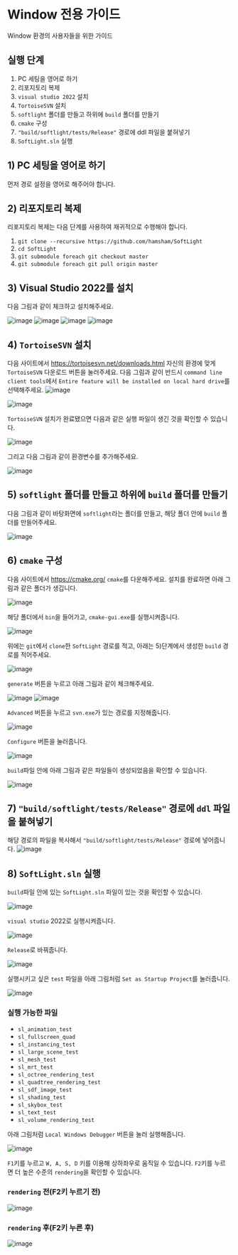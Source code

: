 # Window 전용 가이드
Window 환경의 사용자들을 위한 가이드



## 실행 단계
1. PC 세팅을 영어로 하기
2. 리포지토리 복제
3. `visual studio 2022` 설치
4. `TortoiseSVN` 설치
5. `softlight` 폴더를 만들고 하위에 `build` 폴더를 만들기
6. `cmake` 구성
7. `"build/softlight/tests/Release"` 경로에 ddl 파일을 붙혀넣기
8. `SoftLight.sln` 실행



## 1) PC 세팅을 영어로 하기
먼저 경로 설정을 영어로 해주어야 합니다.



## 2) 리포지토리 복제
리포지토리 복제는 다음 단계를 사용하여 재귀적으로 수행해야 합니다.
1. `git clone --recursive https://github.com/hamsham/SoftLight`
2. `cd SoftLight`
3. `git submodule foreach git checkout master`
4. `git submodule foreach git pull origin master`


## 3) Visual Studio 2022를 설치
다음 그림과 같이 체크하고 설치해주세요.

![image](https://user-images.githubusercontent.com/91865644/144486940-f0da49bd-08bd-479c-8295-b17a0d5bc41c.png)
![image](https://user-images.githubusercontent.com/91865644/144487118-747c143a-5f22-49d5-b8e6-ca8a2f4b7bd1.png)
![image](https://user-images.githubusercontent.com/91865644/144487136-898fcac4-7c5d-429d-a829-ef9c9ccb5edd.png)
![image](https://user-images.githubusercontent.com/91865644/144487140-2833750c-f4d0-4fc5-a7c9-a555f6f1cfa9.png)



## 4) `TortoiseSVN` 설치
다음 사이트에서 https://tortoisesvn.net/downloads.html 자신의 환경에 맞게 `TortoiseSVN` 다운로드 버튼을 눌러주세요. 
다음 그림과 같이 반드시 `command line client tools`에서 `Entire feature will be installed on local hard drive`를 선택해주세요.
![image](https://user-images.githubusercontent.com/91865644/144487317-b4661661-f50b-4c00-8426-579526968af5.png)

![image](https://user-images.githubusercontent.com/91865644/144487328-a7907c1c-07c4-47e0-b7fb-13a48c16211c.png)

`TortoiseSVN` 설치가 완료됐으면 다음과 같은 실행 파일이 생긴 것을 확인할 수 있습니다.

![image](https://user-images.githubusercontent.com/91865644/144487391-24086dc2-3a09-4bd3-b085-0da912ea5349.png)

그리고 다음 그림과 같이 환경변수를 추가해주세요.

![image](https://user-images.githubusercontent.com/91865644/144487427-2587453e-75ab-41fc-acc0-23819531829b.png)



## 5) `softlight` 폴더를 만들고 하위에 `build` 폴더를 만들기
다음 그림과 같이 바탕화면에 `softlight`라는 폴더를 만들고, 해당 폴더 안에 `build` 폴더를 만들어주세요.

![image](https://user-images.githubusercontent.com/91865644/144487663-874f608b-4c3f-486d-a840-63ec85684a7b.png)




## 6) `cmake` 구성
다음 사이트에서 https://cmake.org/ `cmake`를 다운해주세요.
설치를 완료하면 아래 그림과 같은 폴더가 생깁니다. 

![image](https://user-images.githubusercontent.com/91865644/144488392-7e77c9b1-ffbf-4aed-b45a-87c9c162cee6.png)

해당 폴더에서 `bin`을 들어가고, `cmake-gui.exe`를 실행시켜줍니다.

![image](https://user-images.githubusercontent.com/91865644/144488464-ca72e6c4-0fe4-4ed6-b37a-4a25391f4a0d.png)

위에는 `git`에서 `clone`한 `SoftLight` 경로를 적고, 아래는 5)단계에서 생성한 `build` 경로를 적어주세요.

![image](https://user-images.githubusercontent.com/91865644/144488621-8c6b31df-c62b-4070-a58f-913a55604377.png)

`generate` 버튼을 누르고 아래 그림과 같이 체크해주세요.

![image](https://user-images.githubusercontent.com/91865644/144488767-88a74775-364b-4c34-b5b1-2e238d3e9630.png)
![image](https://user-images.githubusercontent.com/91865644/144488863-0e6b0953-6f85-4d1a-a991-3ccf3165336f.png)

`Advanced` 버튼을 누르고 `svn.exe`가 있는 경로를 지정해줍니다.

![image](https://user-images.githubusercontent.com/91865644/144488974-7ed1b3bb-751e-4a15-895c-6661ba403c34.png)

`Configure` 버튼을 눌러줍니다.

![image](https://user-images.githubusercontent.com/91865644/144489060-6f241123-f41e-4ff8-9f82-575885389503.png)

`build`파일 안에 아래 그림과 같은 파일들이 생성되었음을 확인할 수 있습니다.

![image](https://user-images.githubusercontent.com/91865644/144489220-33be66f5-588f-4679-acbe-ebd2d0231a9d.png)





## 7) `"build/softlight/tests/Release"` 경로에 `ddl` 파일을 붙혀넣기
해당 경로의 파일을 복사해서 `"build/softlight/tests/Release"` 경로에 넣어줍니다.
![image](https://user-images.githubusercontent.com/91865644/144489374-01d739eb-f0cd-4d0e-89b8-c74c177f97bd.png)




## 8) `SoftLight.sln` 실행
`build`파일 안에 있는 `SoftLight.sln` 파일이 있는 것을 확인할 수 있습니다.

![image](https://user-images.githubusercontent.com/91865644/144489570-eab54934-ad38-43d9-bb29-be1398603a25.png)

`visual studio` 2022로 실행시켜줍니다.

![image](https://user-images.githubusercontent.com/91865644/144489581-dd75e6d5-c047-48e3-9a08-1d943483eda3.png)

`Release`로 바꿔줍니다.

![image](https://user-images.githubusercontent.com/91865644/144489645-70a53cd8-ec06-4291-bb19-8a5986a8b34c.png)

실행시키고 싶은 `test` 파일을 아래 그림처럼 `Set as Startup Project`를 눌러줍니다.


![image](https://user-images.githubusercontent.com/91865644/144489720-7ed14f49-b240-4bb9-9ed9-1218d67ac918.png)

### 실행 가능한 파일

- `sl_animation_test`
- `sl_fullscreen_quad`
- `sl_instancing_test`
- `sl_large_scene_test`
- `sl_mesh_test`
- `sl_mrt_test`
- `sl_octree_rendering_test`
- `sl_quadtree_rendering_test`
- `sl_sdf_image_test`
- `sl_shading_test`
- `sl_skybox_test`
- `sl_text_test`
- `sl_volume_rendering_test`

아래 그림처럼 `Local Windows Debugger` 버튼을 눌러 실행해줍니다.

![image](https://user-images.githubusercontent.com/91865644/144490008-8a523c32-dbe5-48ee-8909-7f6a027fe642.png)


`F1`키를 누르고 `W, A, S, D` 키를 이용해 상하좌우로 움직일 수 있습니다.
`F2`키를 누르면 더 높은 수준의 `rendering`을 확인할 수 있습니다.
### `rendering` 전(F2키 누르기 전)

![image](https://user-images.githubusercontent.com/91865644/144490176-25bd2915-87af-44e1-b24f-fd2bc05fde1c.png)

### `rendering` 후(F2키 누른 후)

![image](https://user-images.githubusercontent.com/91865644/144490192-5f40a545-dc7c-4f76-ae5d-b2f94345dbcb.png)



